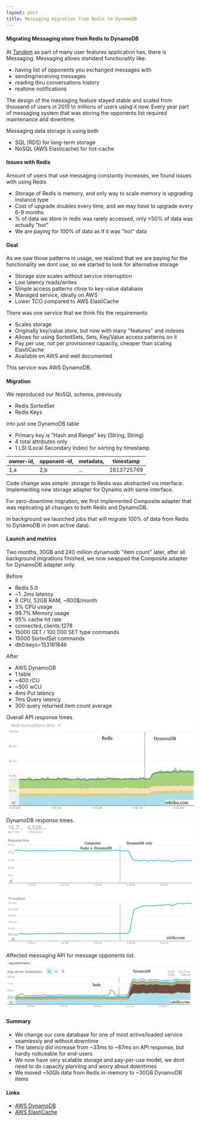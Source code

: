 ```yaml
---
layout: post
title: Messaging migration from Redis to DynamoDB
---
```


#### Migrating Messaging store from Redis to DynamoDB

At [Tandem](https://www.tandem.net) as part of many user features application has, there is Messaging.
Messaging allows standard functionality like:

* having list of opponents you exchanged messages with
* sending/receiving messages
* reading thru conversations history
* realtime notifications

The design of the messaging feature stayed stable and scaled from thousand of users in 2015 to millions of users 
using it now.
Every year part of messaging system that was storing the opponents list required maintenance and downtime.

Messaging data storage is using both 

* SQL (RDS) for long-term storage
* NoSQL (AWS Elasticache) for hot-cache

#### Issues with Redis

Amount of users that use messaging constantly increases, we found issues with using Redis

* Storage of Redis is memory, and only way to scale memory is upgrading instance type
* Cost of upgrade doubles every time, and we may have to upgrade every 6-9 months
* % of data we store in redis was rarely accessed, only <50% of data was actually "hot"
* We are paying for 100% of data as if it was "hot" data

#### Goal

As we saw those patterns in usage, we realized that we are paying for the functionality we dont use, so we started 
to look for alternative storage

* Storage size scales without service interruption
* Low latency reads/writes
* Simple access patterns close to key-value database
* Managed service, ideally on AWS
* Lower TCO compared to AWS ElastiCache

There was one service that we think fits the requirements

* Scales storage
* Originally key/value store, but now with many "features" and indexes
* Allows for using SortedSets, Sets, Key/Value access patterns on it
* Pay per use, not per provisioned capacity, cheaper than scaling ElastiCache
* Available on AWS and well documented

This service was AWS DynamoDB.

#### Migration

We reproduced our NoSQL schema, previously
* Redis SortedSet
* Redis Keys

into just one DynamoDB table

* Primary key is "Hash and Range" key (String, String)
* 4 total attributes only
* 1 LSI (Local Secondary Index) for sorting by timestamp

| owner-id, | opponent-id, | metadata, | timestamp |
|---|---|---|---|
| 1,a | 2,b | ... | 1613725769  |

Code change was simple: storage to Redis was abstracted via interface.
Implementing new storage adapter for Dynamo with same interface.

For zero-downtime migration, we first implemented Composite adapter that was replicating
all changes to both Redis and DynamoDB.

In background we launched jobs that will migrate 100% of data from Redis to DynamoDB in (non active data).

#### Launch and metrics

Two months, 30GB and 240 million dynamodb "item count" later, 
after all background migrations finished, we now swapped the Composite adapter for DynamoDB adapter only.

Before
* Redis 5.0
* ~1..2ms latency
* 8 CPU, 52GB RAM, ~600$/month
* 3% CPU usage
* 99.7% Memory usage
* 95% cache hit rate
* connected_clients:1278
* 15000 GET / 100 000 SET type commands
* 15000 SortedSet commands
* db0:keys=153161846

After
* AWS DynamoDB
* 1 table
* ~400 rCU
* ~500 wCU  
* 4ms Put latency
* 7ms Query latency
* 300 query returned item count average

Overall API response times.
![migration-1](/images/dynamoredis/migration-1.jpg)

DynamoDB response times.
![migration-2-dynamodb-external](/images/dynamoredis/migration-2-dynamodb-external.jpg)

Affected messaging API for message opponents list.
![migration-3-api-opponent-list](/images/dynamoredis/migration-3-api-opponent-list.jpg)

#### Summary

- We change our core database for one of most active/loaded service seamlessly and without downtime
- The latency did increase from ~33ms to ~87ms on API response, but hardly noticeable for end-users
- We now have very scalable storage and pay-per-use model, we dont need to do capacity planning and worry about downtimes
- We moved ~50Gb data from Redis in-memory to ~30GB DynamoDB items
 
#### Links

- [AWS DynamoDB](https://aws.amazon.com/dynamodb)
- [AWS ElastiCache](https://aws.amazon.com/elasticache/)
